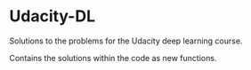 # Udacity-DL
Solutions to the problems for the Udacity deep learning course.

Contains the solutions within the code as new functions.

